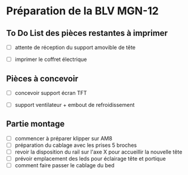 # Préparation de la BLV MGN-12

## To Do List des pièces restantes à imprimer

- [ ] attente de réception du support amovible de tête
- [ ] imprimer le coffret électrique


## Pièces à concevoir

- [ ] concevoir support écran TFT
- [ ] support ventilateur + embout de refroidissement


## Partie montage

- [ ] commencer à préparer klipper sur AM8
- [ ] préparation du cablage avec les prises 5 broches
- [ ] revoir la disposition du rail sur l'axe X pour accueillir la nouvelle tête
- [ ] prévoir emplacement des leds pour éclairage tête et portique
- [ ] comment faire passer le cablage du bed
